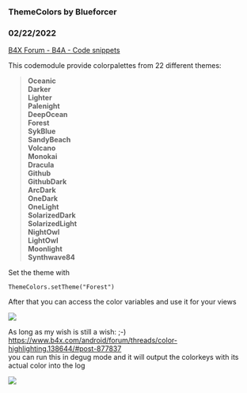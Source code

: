 ### ThemeColors by Blueforcer
### 02/22/2022
[B4X Forum - B4A - Code snippets](https://www.b4x.com/android/forum/threads/138645/)

This codemodule provide colorpalettes from 22 different themes:  
  
> **Oceanic  
> Darker  
> Lighter  
> Palenight  
> DeepOcean  
> Forest  
> SykBlue  
> SandyBeach  
> Volcano  
> Monokai  
> Dracula  
> Github  
> GithubDark  
> ArcDark  
> OneDark  
> OneLight  
> SolarizedDark  
> SolarizedLight  
> NightOwl  
> LightOwl  
> Moonlight  
> Synthwave84**

  
Set the theme with  

```B4X
ThemeColors.setTheme("Forest")
```

  
After that you can access the color variables and use it for your views  
  
![](https://www.b4x.com/android/forum/attachments/125922)  
  
  
As long as my wish is still a wish: ;-)  
<https://www.b4x.com/android/forum/threads/color-highlighting.138644/#post-877837>  
you can run this in degug mode and it will output the colorkeys with its actual color into the log  
  
![](https://www.b4x.com/android/forum/attachments/125910)